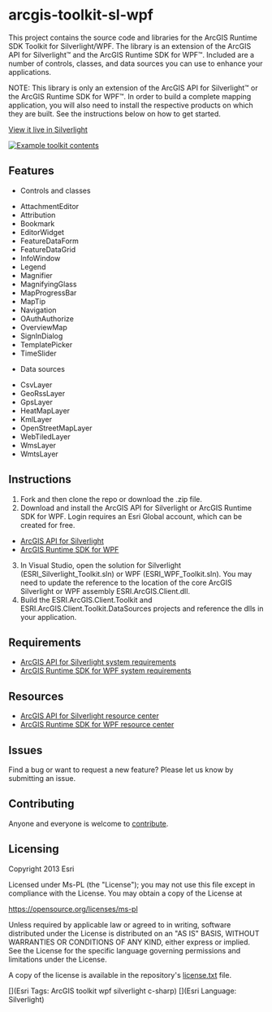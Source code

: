 # arcgis-toolkit-sl-wpf

This project contains the source code and libraries for the ArcGIS Runtime SDK Toolkit for Silverlight/WPF. The library is an extension of the ArcGIS API for Silverlight™ and the ArcGIS Runtime SDK for WPF™. Included are a number of controls, classes, and data sources you can use to enhance your applications. 

NOTE: This library is only an extension of the ArcGIS API for Silverlight™ or the ArcGIS Runtime SDK for WPF™.   In order to build a complete mapping application, you will also need to install the respective products on which they are built.  See the instructions below on how to get started.

[View it live in Silverlight](http://resources.arcgis.com/en/help/silverlight-api/samples/start.htm#Attribution)

[![Example toolkit contents](https://raw.github.com/Esri/arcgis-toolkit-sl-wpf/master/arcgis-toolkit-sl-wpf.png "Example toolkit contents")](http://resources.arcgis.com/en/help/silverlight-api/samples/start.htm#Attribution)

## Features
- Controls and classes
 * AttachmentEditor
 * Attribution
 * Bookmark
 * EditorWidget
 * FeatureDataForm
 * FeatureDataGrid
 * InfoWindow
 * Legend
 * Magnifier
 * MagnifyingGlass
 * MapProgressBar
 * MapTip
 * Navigation
 * OAuthAuthorize
 * OverviewMap
 * SignInDialog 
 * TemplatePicker
 * TimeSlider
- Data sources
 * CsvLayer
 * GeoRssLayer
 * GpsLayer
 * HeatMapLayer
 * KmlLayer
 * OpenStreetMapLayer
 * WebTiledLayer
 * WmsLayer
 * WmtsLayer

## Instructions

1. Fork and then clone the repo or download the .zip file. 
2. Download and install the ArcGIS API for Silverlight or ArcGIS Runtime SDK for WPF.  Login requires an Esri Global account, which can be created for free.   
 * [ArcGIS API for Silverlight](http://www.esri.com/apps/products/download/index.cfm?fuseaction=download.main&downloadid=876) 
 * [ArcGIS Runtime SDK for WPF](http://www.esri.com/apps/products/download/index.cfm?fuseaction=download.main&downloadid=1079)
3. In Visual Studio, open the solution for Silverlight (ESRI_Silverlight_Toolkit.sln) or WPF (ESRI_WPF_Toolkit.sln).  You may need to update the reference to the location of the core ArcGIS Silverlight or WPF assembly ESRI.ArcGIS.Client.dll.     
4. Build the ESRI.ArcGIS.Client.Toolkit and ESRI.ArcGIS.Client.Toolkit.DataSources projects and reference the dlls in your application.  

## Requirements

* [ArcGIS API for Silverlight system requirements](http://resources.arcgis.com/en/help/silverlight-api/concepts/#/System_requirements/01660000000t000000/) 
* [ArcGIS Runtime SDK for WPF system requirements](http://resources.arcgis.com/en/help/runtime-wpf/concepts/index.html#/System_requirements/0170000000p3000000/)

## Resources

* [ArcGIS API for Silverlight resource center](http://resources.arcgis.com/en/communities/silverlight-api/) 
* [ArcGIS Runtime SDK for WPF resource center](http://resources.arcgis.com/en/communities/runtime-wpf/)

## Issues

Find a bug or want to request a new feature?  Please let us know by submitting an issue.

## Contributing

Anyone and everyone is welcome to [contribute](CONTRIBUTING.md). 

## Licensing
Copyright 2013 Esri

Licensed under Ms-PL (the "License");
you may not use this file except in compliance with the License.
You may obtain a copy of the License at

   https://opensource.org/licenses/ms-pl

Unless required by applicable law or agreed to in writing, software
distributed under the License is distributed on an "AS IS" BASIS,
WITHOUT WARRANTIES OR CONDITIONS OF ANY KIND, either express or implied.
See the License for the specific language governing permissions and
limitations under the License.

A copy of the license is available in the repository's [license.txt](https://raw.github.com/Esri/arcgis-toolkit-sl-wpf/master/license.txt) file.

[](Esri Tags: ArcGIS toolkit wpf silverlight c-sharp)
[](Esri Language: Silverlight)
